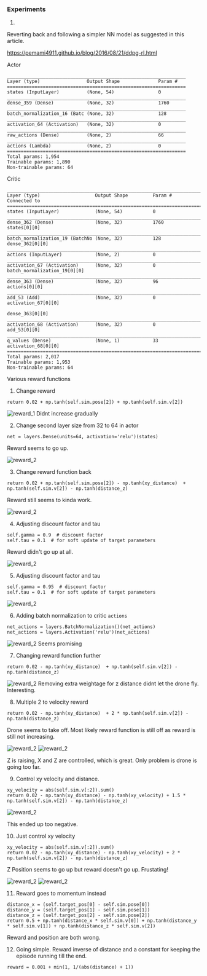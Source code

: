 ### Experiments

1)
Reverting back and following a simpler NN model as suggested in this article.

https://pemami4911.github.io/blog/2016/08/21/ddpg-rl.html

Actor
```
_________________________________________________________________
Layer (type)                 Output Shape              Param #   
=================================================================
states (InputLayer)          (None, 54)                0         
_________________________________________________________________
dense_359 (Dense)            (None, 32)                1760      
_________________________________________________________________
batch_normalization_16 (Batc (None, 32)                128       
_________________________________________________________________
activation_64 (Activation)   (None, 32)                0         
_________________________________________________________________
raw_actions (Dense)          (None, 2)                 66        
_________________________________________________________________
actions (Lambda)             (None, 2)                 0         
=================================================================
Total params: 1,954
Trainable params: 1,890
Non-trainable params: 64
```
Critic
```
__________________________________________________________________________________________________
Layer (type)                    Output Shape         Param #     Connected to                     
==================================================================================================
states (InputLayer)             (None, 54)           0                                            
__________________________________________________________________________________________________
dense_362 (Dense)               (None, 32)           1760        states[0][0]                     
__________________________________________________________________________________________________
batch_normalization_19 (BatchNo (None, 32)           128         dense_362[0][0]                  
__________________________________________________________________________________________________
actions (InputLayer)            (None, 2)            0                                            
__________________________________________________________________________________________________
activation_67 (Activation)      (None, 32)           0           batch_normalization_19[0][0]     
__________________________________________________________________________________________________
dense_363 (Dense)               (None, 32)           96          actions[0][0]                    
__________________________________________________________________________________________________
add_53 (Add)                    (None, 32)           0           activation_67[0][0]              
                                                                 dense_363[0][0]                  
__________________________________________________________________________________________________
activation_68 (Activation)      (None, 32)           0           add_53[0][0]                     
__________________________________________________________________________________________________
q_values (Dense)                (None, 1)            33          activation_68[0][0]              
==================================================================================================
Total params: 2,017
Trainable params: 1,953
Non-trainable params: 64
```

Various reward functions 

1) Change reward
```
return 0.02 + np.tanh(self.sim.pose[2]) + np.tanh(self.sim.v[2])
```
![reward_1](./testing/reward_1.png)
Didnt increase gradually

2) Change second layer size from 32 to 64 in actor
```
net = layers.Dense(units=64, activation='relu')(states)
```
Reward seems to go up.

![reward_2](./testing/reward_2.png)

3) Change reward function back
```
return 0.02 + np.tanh(self.sim.pose[2]) - np.tanh(xy_distance)  + np.tanh(self.sim.v[2]) - np.tanh(distance_z)
```
Reward still seems to kinda work. 

![reward_2](./testing/reward_3.png)

4) Adjusting discount factor and tau
```
self.gamma = 0.9  # discount factor
self.tau = 0.1  # for soft update of target parameters
```
Reward didn't go up at all.

![reward_2](./testing/reward_4.png)

5) Adjusting discount factor and tau
```
self.gamma = 0.95  # discount factor
self.tau = 0.1  # for soft update of target parameters
```

![reward_2](./testing/reward_5.png)

6) Adding batch normalization to critic `actions`
```
net_actions = layers.BatchNormalization()(net_actions)
net_actions = layers.Activation('relu')(net_actions)        
```        
![reward_2](./testing/reward_6.png)
Seems promising

7) Changing reward function further
```
return 0.02 - np.tanh(xy_distance)  + np.tanh(self.sim.v[2]) - np.tanh(distance_z)
```
![reward_2](./testing/reward_7.png)
Removing extra weightage for z distance didnt let the drone fly. Interesting.

8) Multiple 2 to velocity reward
```
return 0.02 - np.tanh(xy_distance)  + 2 * np.tanh(self.sim.v[2]) - np.tanh(distance_z)
```
Drone seems to take off. Most likely reward function is still off as reward is still not increasing.

![reward_2](./testing/reward_8.png) 
![reward_2](./testing/pos_z_8.png)

Z is raising, X and Z are controlled, which is great. Only problem is drone is going too far.




9) Control xy velocity and distance.


```
xy_velocity = abs(self.sim.v[:2]).sum()
return 0.02 - np.tanh(xy_distance) - np.tanh(xy_velocity) + 1.5 * np.tanh(self.sim.v[2]) - np.tanh(distance_z)

```
![reward_2](./testing/reward_9.png)

This ended up too negative.


10) Just control xy velocity

```
xy_velocity = abs(self.sim.v[:2]).sum()
return 0.02 - np.tanh(xy_distance) - np.tanh(xy_velocity) + 2 * np.tanh(self.sim.v[2]) - np.tanh(distance_z)

```
Z Position seems to go up but reward doesn't go up. Frustating!

![reward_2](./testing/reward_10.png)
![reward_2](./testing/pos_10.png)



11) Reward goes to momentum instead
```
distance_x = (self.target_pos[0] - self.sim.pose[0])
distance_y = (self.target_pos[1] - self.sim.pose[1])
distance_z = (self.target_pos[2] - self.sim.pose[2])  
return 0.5 + np.tanh(distance_x * self.sim.v[0]) + np.tanh(distance_y * self.sim.v[1]) + np.tanh(distance_z * self.sim.v[2])
```

Reward and position are both wrong.


12) Going simple. Reward inverse of distance and a constant for keeping the episode running till the end.

```
reward = 0.001 + min(1, 1/(abs(distance) + 1))
```
